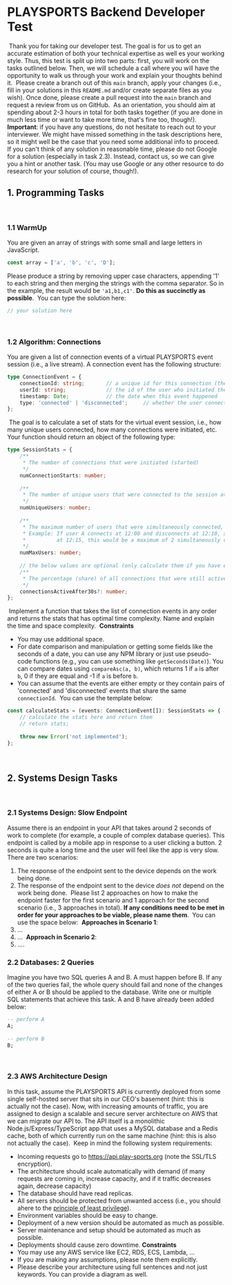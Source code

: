 # PLAYSPORTS Backend Developer Test
​
Thank you for taking our developer test. The goal is for us to get an accurate estimation of both your technical expertise as well es your working style.
Thus, this test is split up into two parts: first, you will work on the tasks outlined below. Then, we will schedule a call where you will have the opportunity to walk us through your work and explain your thoughts behind it.
​
Please create a branch out of this `main` branch, apply your changes (i.e., fill in your solutions in this `README.md` and/or create separate files as you wish).
Once done, please create a pull request into the `main` branch and request a review from us on GitHub.
​
As an orientation, you should aim at spending about 2-3 hours in total for both tasks together (if you are done in much less time or want to take more time, that's fine too, though!).
​
**Important**: if you have any questions, do not hesitate to reach out to your interviewer. We might have missed something in the task descriptions here, so it might well be the case that you need some additional info to proceed. If you can't think of any solution in reasonable time, please do not Google for a solution (especially in task 2.3). Instead, contact us, so we can give you a hint or another task. (You may use Google or any other resource to do research for your solution of course, though!).
​
## 1. Programming Tasks
​
### 1.1 WarmUp
You are given an array of strings with some small and large letters in JavaScript.
```javascript
const array = ['a', 'b', 'c', 'D'];
```
Please produce a string by removing upper case characters, appending '1' to each string and then merging the strings with the comma separator.
So in the example, the result would be `'a1,b1,c1'`. **Do this as succinctly as possible**.
​
You can type the solution here:
```javascript
// your solution here
```
​
### 1.2 Algorithm: Connections
You are given a list of connection events of a virtual PLAYSPORTS event session (i.e., a live stream).
A connection event has the following structure:
```typescript
type ConnectionEvent = {
    connectionId: string;       // a unique id for this connection (the 'connected' and 'disconnected' events of a connection will have the same)
    userId: string;             // the id of the user who initiated the event
    timestamp: Date;            // the date when this event happened
    type: 'connected' | 'disconnected';     // whether the user connected or disconnected
};
```
​
The goal is to calculate a set of stats for the virtual event session, i.e., how many unique users connected, how many connections were initiated, etc.
Your function should return an object of the following type:
```typescript
type SessionStats = {
    /**
     * The number of connections that were initiated (started)
     */
    numConnectionStarts: number;
​
    /**
     * The number of unique users that were connected to the session at any point (at least once).
     */
    numUniqueUsers: number;
​
    /**
     * The maximum number of users that were simultaneously connected, i.e., that had overlapping connections.
     * Example: If user A connects at 12:00 and disconnects at 12:10, and user B connects at 12:05 and disconnects
     *          at 12:15, this would be a maximum of 2 simultaneously connected users
     */
    numMaxUsers: number;
​
    // the below values are optional (only calculate them if you have enough time and enjoy it ;))
    /**
     * The percentage (share) of all connections that were still active after being active for 30 seconds
     */ 
    connectionsActiveAfter30s?: number;
};
```
​
Implement a function that takes the list of connection events in any order and returns the stats that has optimal time complexity.
Name and explain the time and space complexity.
​
**Constraints**
* You may use additional space.
* For date comparison and manipulation or getting some fields like the seconds of a date, you can use any NPM library or just use pseudo-code functions (e.g., you can use something like `getSeconds(Date)`). You can compare dates using `compareAsc(a, b)`, which returns 1 if `a` is after `b`, 0 if they are equal and -1 if `a` is before `b`.
* You can assume that the events are either empty or they contain pairs of 'connected' and 'disconnected' events that share the same `connectionId`.
​
You can use the template below:
​
```typescript
const calculateStats = (events: ConnectionEvent[]): SessionStats => {
    // calculate the stats here and return them
    // return stats;
​
    throw new Error('not implemented');
};
```
​
## 2. Systems Design Tasks
​
### 2.1 Systems Design: Slow Endpoint
Assume there is an endpoint in your API that takes around 2 seconds of work to complete (for example, a couple of complex database queries).
This endpoint is called by a mobile app in response to a user clicking a button. 2 seconds is quite a long time and the user will feel like the app is very slow.
There are two scenarios:
1. The response of the endpoint sent to the device depends on the work being done.
2. The response of the endpoint sent to the device *does not* depend on the work being done.
​
Please list 2 approaches on how to make the endpoint faster for the first scenario and 1 approach for the second scenario (i.e., 3 approaches in total).
**If any conditions need to be met in order for your approaches to be viable, please name them**.
​
You can use the space below:
​
**Approaches in Scenario 1**:
1. ...
2. ...
​
**Approach in Scenario 2**:
1. ....
​
### 2.2 Databases: 2 Queries
Imagine you have two SQL queries A and B. A must happen before B. If any of the two queries fail, the whole query should fail and none of the changes of either A or B should be applied to the database. Write one or multiple SQL statements that achieve this task. A and B have already been added below:
```sql
-- perform A
A;
​
-- perform B
B;
```
​
### 2.3 AWS Architecture Design
In this task, assume the PLAYSPORTS API is currently deployed from some single self-hosted server that sits in our CEO's basement (hint: this is actually not the case).
Now, with increasing amounts of traffic, you are assigned to design a scalable and secure server architecture on AWS that we can migrate our API to.
The API itself is a monolithic Node.js/Express/TypeScript app that uses a MySQL database and a Redis cache, both of which currently run on the same machine (hint: this is also not actually the case).
​
Keep in mind the following system requirements:
* Incoming requests go to https://api.play-sports.org (note the SSL/TLS encryption).
* The architecture should scale automatically with demand (if many requests are coming in, increase capacity, and if it traffic decreases again, decrease capacity)
* The database should have read replicas.
* All servers should be protected from unwanted access (i.e., you should ahere to the [principle of least privilege](https://en.wikipedia.org/wiki/Principle_of_least_privilege)).
* Environment variables should be easy to change.
* Deployment of a new version should be automated as much as possible.
* Server maintenance and setup should be automated as much as possible.
* Deployments should cause zero downtime.
​
**Constraints**
* You may use any AWS service like EC2, RDS, ECS, Lambda, ...
* If you are making any assumptions, please note them explicitly.
* Please describe your architecture using full sentences and not just keywords. You can provide a diagram as well.